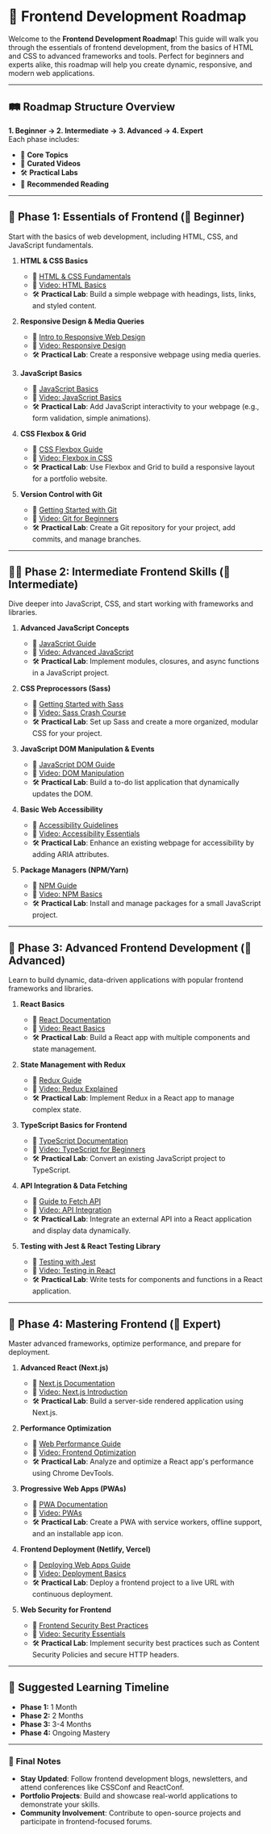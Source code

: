 # 🎨 **Frontend Development Roadmap**

Welcome to the **Frontend Development Roadmap**! This guide will walk you through the essentials of frontend development, from the basics of HTML and CSS to advanced frameworks and tools. Perfect for beginners and experts alike, this roadmap will help you create dynamic, responsive, and modern web applications.

---

## 🛤️ **Roadmap Structure Overview**

**1. Beginner → 2. Intermediate → 3. Advanced → 4. Expert**  
Each phase includes:
- 📖 **Core Topics**
- 🎥 **Curated Videos**
- 🛠️ **Practical Labs**
- 📖 **Recommended Reading**

---

## 🎯 **Phase 1: Essentials of Frontend (🚶 Beginner)**  
Start with the basics of web development, including HTML, CSS, and JavaScript fundamentals.

1. **HTML & CSS Basics**
   - 📖 [HTML & CSS Fundamentals](https://www.w3schools.com/html/)
   - 🎥 [Video: HTML Basics](https://www.youtube.com/watch?v=pQN-pnXPaVg)
   - 🛠️ **Practical Lab**: Build a simple webpage with headings, lists, links, and styled content.

2. **Responsive Design & Media Queries**
   - 📖 [Intro to Responsive Web Design](https://css-tricks.com/snippets/css/a-guide-to-flexbox/)
   - 🎥 [Video: Responsive Design](https://www.youtube.com/watch?v=srvUrASNj0s)
   - 🛠️ **Practical Lab**: Create a responsive webpage using media queries.

3. **JavaScript Basics**
   - 📖 [JavaScript Basics](https://developer.mozilla.org/en-US/docs/Learn/JavaScript/First_steps)
   - 🎥 [Video: JavaScript Basics](https://www.youtube.com/watch?v=W6NZfCO5SIk)
   - 🛠️ **Practical Lab**: Add JavaScript interactivity to your webpage (e.g., form validation, simple animations).

4. **CSS Flexbox & Grid**
   - 📖 [CSS Flexbox Guide](https://css-tricks.com/snippets/css/a-guide-to-flexbox/)
   - 🎥 [Video: Flexbox in CSS](https://www.youtube.com/watch?v=fYq5PXgSsbE)
   - 🛠️ **Practical Lab**: Use Flexbox and Grid to build a responsive layout for a portfolio website.

5. **Version Control with Git**
   - 📖 [Getting Started with Git](https://www.atlassian.com/git/tutorials/what-is-git)
   - 🎥 [Video: Git for Beginners](https://www.youtube.com/watch?v=8JJ101D3knE)
   - 🛠️ **Practical Lab**: Create a Git repository for your project, add commits, and manage branches.

---

## 🏃‍♂️ **Phase 2: Intermediate Frontend Skills (🏃 Intermediate)**  
Dive deeper into JavaScript, CSS, and start working with frameworks and libraries.

1. **Advanced JavaScript Concepts**
   - 📖 [JavaScript Guide](https://developer.mozilla.org/en-US/docs/Web/JavaScript/Guide)
   - 🎥 [Video: Advanced JavaScript](https://www.youtube.com/watch?v=PoRJizFvM7s)
   - 🛠️ **Practical Lab**: Implement modules, closures, and async functions in a JavaScript project.

2. **CSS Preprocessors (Sass)**
   - 📖 [Getting Started with Sass](https://sass-lang.com/guide)
   - 🎥 [Video: Sass Crash Course](https://www.youtube.com/watch?v=Zz6eOVaaelI)
   - 🛠️ **Practical Lab**: Set up Sass and create a more organized, modular CSS for your project.

3. **JavaScript DOM Manipulation & Events**
   - 📖 [JavaScript DOM Guide](https://www.javascripttutorial.net/javascript-dom/)
   - 🎥 [Video: DOM Manipulation](https://www.youtube.com/watch?v=0ik6X4DJKCc)
   - 🛠️ **Practical Lab**: Build a to-do list application that dynamically updates the DOM.

4. **Basic Web Accessibility**
   - 📖 [Accessibility Guidelines](https://developer.mozilla.org/en-US/docs/Web/Accessibility)
   - 🎥 [Video: Accessibility Essentials](https://www.youtube.com/watch?v=ZYV6dYtz4HA)
   - 🛠️ **Practical Lab**: Enhance an existing webpage for accessibility by adding ARIA attributes.

5. **Package Managers (NPM/Yarn)**
   - 📖 [NPM Guide](https://docs.npmjs.com/)
   - 🎥 [Video: NPM Basics](https://www.youtube.com/watch?v=jHDhaSSKmB0)
   - 🛠️ **Practical Lab**: Install and manage packages for a small JavaScript project.

---

## 🚀 **Phase 3: Advanced Frontend Development (🚀 Advanced)**  
Learn to build dynamic, data-driven applications with popular frontend frameworks and libraries.

1. **React Basics**
   - 📖 [React Documentation](https://reactjs.org/docs/getting-started.html)
   - 🎥 [Video: React Basics](https://www.youtube.com/watch?v=Ke90Tje7VS0)
   - 🛠️ **Practical Lab**: Build a React app with multiple components and state management.

2. **State Management with Redux**
   - 📖 [Redux Guide](https://redux.js.org/introduction/getting-started)
   - 🎥 [Video: Redux Explained](https://www.youtube.com/watch?v=CVpUuw9XSjY)
   - 🛠️ **Practical Lab**: Implement Redux in a React app to manage complex state.

3. **TypeScript Basics for Frontend**
   - 📖 [TypeScript Documentation](https://www.typescriptlang.org/docs/)
   - 🎥 [Video: TypeScript for Beginners](https://www.youtube.com/watch?v=BwuLxPH8IDs)
   - 🛠️ **Practical Lab**: Convert an existing JavaScript project to TypeScript.

4. **API Integration & Data Fetching**
   - 📖 [Guide to Fetch API](https://developer.mozilla.org/en-US/docs/Web/API/Fetch_API)
   - 🎥 [Video: API Integration](https://www.youtube.com/watch?v=GcFJjpMFJvI)
   - 🛠️ **Practical Lab**: Integrate an external API into a React application and display data dynamically.

5. **Testing with Jest & React Testing Library**
   - 📖 [Testing with Jest](https://jestjs.io/docs/getting-started)
   - 🎥 [Video: Testing in React](https://www.youtube.com/watch?v=3e1GHCA3GP0)
   - 🛠️ **Practical Lab**: Write tests for components and functions in a React application.

---

## 🏅 **Phase 4: Mastering Frontend (🏅 Expert)**  
Master advanced frameworks, optimize performance, and prepare for deployment.

1. **Advanced React (Next.js)**
   - 📖 [Next.js Documentation](https://nextjs.org/docs)
   - 🎥 [Video: Next.js Introduction](https://www.youtube.com/watch?v=mTz0GXj8NN0)
   - 🛠️ **Practical Lab**: Build a server-side rendered application using Next.js.

2. **Performance Optimization**
   - 📖 [Web Performance Guide](https://web.dev/performance/)
   - 🎥 [Video: Frontend Optimization](https://www.youtube.com/watch?v=wLtPHZkgJqA)
   - 🛠️ **Practical Lab**: Analyze and optimize a React app's performance using Chrome DevTools.

3. **Progressive Web Apps (PWAs)**
   - 📖 [PWA Documentation](https://web.dev/progressive-web-apps/)
   - 🎥 [Video: PWAs](https://www.youtube.com/watch?v=ccZE4IxARl4)
   - 🛠️ **Practical Lab**: Create a PWA with service workers, offline support, and an installable app icon.

4. **Frontend Deployment (Netlify, Vercel)**
   - 📖 [Deploying Web Apps Guide](https://vercel.com/docs)
   - 🎥 [Video: Deployment Basics](https://www.youtube.com/watch?v=82NDW4nuzPo)
   - 🛠️ **Practical Lab**: Deploy a frontend project to a live URL with continuous deployment.

5. **Web Security for Frontend**
   - 📖 [Frontend Security Best Practices](https://developer.mozilla.org/en-US/docs/Web/Security)
   - 🎥 [Video: Security Essentials](https://www.youtube.com/watch?v=VqNlItUgC0Q)
   - 🛠️ **Practical Lab**: Implement security best practices such as Content Security Policies and secure HTTP headers.

---

## 📅 **Suggested Learning Timeline**

- **Phase 1:** 1 Month  
- **Phase 2:** 2 Months  
- **Phase 3:** 3-4 Months  
- **Phase 4:** Ongoing Mastery  

---

### 🎉 **Final Notes**

- **Stay Updated**: Follow frontend development blogs, newsletters, and attend conferences like CSSConf and ReactConf.
- **Portfolio Projects**: Build and showcase real-world applications to demonstrate your skills.
- **Community Involvement**: Contribute to open-source projects and participate in frontend-focused forums.
